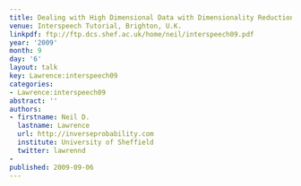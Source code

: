 ```yaml
---
title: Dealing with High Dimensional Data with Dimensionality Reduction
venue: Interspeech Tutorial, Brighton, U.K.
linkpdf: ftp://ftp.dcs.shef.ac.uk/home/neil/interspeech09.pdf
year: '2009'
month: 9
day: '6'
layout: talk
key: Lawrence:interspeech09
categories:
- Lawrence:interspeech09
abstract: ''
authors:
- firstname: Neil D.
  lastname: Lawrence
  url: http://inverseprobability.com
  institute: University of Sheffield
  twitter: lawrennd
- 
published: 2009-09-06
---
```


